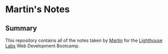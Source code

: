 # Martin's Notes

## Summary

This repository contains all of the notes taken by [Martin](https://github.com/mpham-12) for the [Lighthouse Labs](https://www.lighthouselabs.ca/) Web Development Bootcamp.
